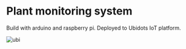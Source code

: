 # Plant monitoring system

Build with arduino and raspberry pi. Deployed to Ubidots IoT platform.

![ubi](https://res.cloudinary.com/kuvapankki/image/upload/v1612711225/plant.png)
